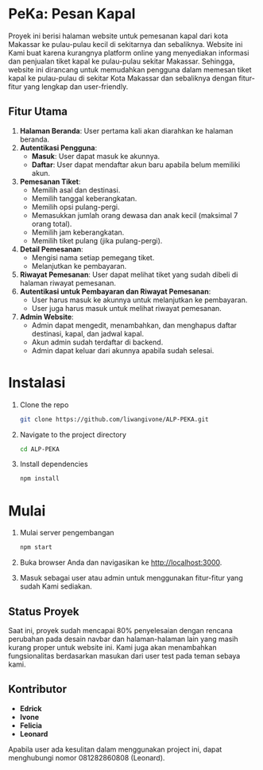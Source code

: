 # PeKa: Pesan Kapal

Proyek ini berisi halaman website untuk pemesanan kapal dari kota Makassar ke pulau-pulau kecil di sekitarnya dan sebaliknya. Website ini Kami buat karena kurangnya platform online yang menyediakan informasi dan penjualan tiket kapal ke pulau-pulau sekitar Makassar. Sehingga, website ini dirancang untuk memudahkan pengguna dalam memesan tiket kapal ke pulau-pulau di sekitar Kota Makassar dan sebaliknya dengan fitur-fitur yang lengkap dan user-friendly.

## Fitur Utama

1. **Halaman Beranda**: User pertama kali akan diarahkan ke halaman beranda.
2. **Autentikasi Pengguna**:
   - **Masuk**: User dapat masuk ke akunnya.
   - **Daftar**: User dapat mendaftar akun baru apabila belum memiliki akun.
3. **Pemesanan Tiket**:
   - Memilih asal dan destinasi.
   - Memilih tanggal keberangkatan.
   - Memilih opsi pulang-pergi.
   - Memasukkan jumlah orang dewasa dan anak kecil (maksimal 7 orang total).
   - Memilih jam keberangkatan.
   - Memilih tiket pulang (jika pulang-pergi).
4. **Detail Pemesanan**:
   - Mengisi nama setiap pemegang tiket.
   - Melanjutkan ke pembayaran.
5. **Riwayat Pemesanan**: User dapat melihat tiket yang sudah dibeli di halaman riwayat pemesanan.
6. **Autentikasi untuk Pembayaran dan Riwayat Pemesanan**:
   - User harus masuk ke akunnya untuk melanjutkan ke pembayaran.
   - User juga harus masuk untuk melihat riwayat pemesanan.
7. **Admin Website**:
   - Admin dapat mengedit, menambahkan, dan menghapus daftar destinasi, kapal, dan jadwal kapal.
   - Akun admin sudah terdaftar di backend.
   - Admin dapat keluar dari akunnya apabila sudah selesai.

# Instalasi

1. Clone the repo
    ```bash
    git clone https://github.com/liwangivone/ALP-PEKA.git
    ```

2. Navigate to the project directory
    ```bash
    cd ALP-PEKA
    ```

3. Install dependencies
    ```bash
    npm install
    ```

# Mulai

1. Mulai server pengembangan
    ```bash
    npm start
    ```

2. Buka browser Anda dan navigasikan ke [http://localhost:3000](http://localhost:3000).

3. Masuk sebagai user atau admin untuk menggunakan fitur-fitur yang sudah Kami sediakan.


## Status Proyek

Saat ini, proyek sudah mencapai 80% penyelesaian dengan rencana perubahan pada desain navbar dan halaman-halaman lain yang masih kurang proper untuk website ini. Kami juga akan menambahkan fungsionalitas berdasarkan masukan dari user test pada teman sebaya kami.

## Kontributor

- **Edrick**
- **Ivone**
- **Felicia**
- **Leonard**

Apabila user ada kesulitan dalam menggunakan project ini, dapat menghubungi nomor 081282860808 (Leonard).
